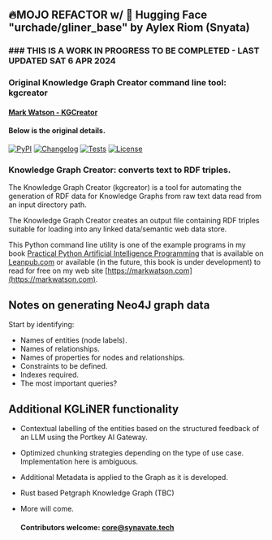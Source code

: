 ## 🔥MOJO REFACTOR w/ 🤗 Hugging Face "urchade/gliner_base" by Aylex Riom (Snyata)
###  ### THIS IS A WORK IN PROGRESS TO BE COMPLETED -  LAST UPDATED SAT 6 APR 2024 ###

### Original Knowledge Graph Creator command line tool: kgcreator
#### [Mark Watson - KGCreator](https://github.com/mark-watson/kgcreator)

#### Below is the original details.
[![PyPI](https://img.shields.io/pypi/v/kgcreator.svg)](https://pypi.org/project/kgcreator/)
[![Changelog](https://img.shields.io/github/v/release/mark-watson/kgcreator?include_prereleases&label=changelog)](https://github.com/mark-watson/kgcreator/releases)
[![Tests](https://github.com/mark-watson/kgcreator/workflows/Test/badge.svg)](https://github.com/mark-watson/kgcreator/actions?query=workflow%3ATest)
[![License](https://img.shields.io/badge/license-Apache%202.0-blue.svg)](https://github.com/mark-watson/kgcreator/blob/master/LICENSE)

### Knowledge Graph Creator: converts text to RDF triples.

The Knowledge Graph Creator (kgcreator) is a tool for automating the generation of RDF data for Knowledge Graphs from raw text data read from an input directory path.

The Knowledge Graph Creator creates an output file containing RDF triples suitable for loading into any linked data/semantic web data store.

This Python command line utility is one of the example programs in my book
[Practical Python Artificial Intelligence Programming](https://leanpub.com/pythonai) that is available on [Leanpub.com](https://leanpub.com/pythonai) or available (in the future, this book is under development) to read for free on my web site [https://markwatson.com](https://markwatson.com).


## Notes on generating Neo4J graph data

Start by identifying:

- Names of entities (node labels).
- Names of relationships.
- Names of properties for nodes and relationships.
- Constraints to be defined.
- Indexes required.
- The most important queries?

## Additional KGLiNER functionality
- Contextual labelling of the entities based on the structured feedback of an LLM using the Portkey AI Gateway.
- Optimized chunking strategies depending on the type of use case. Implementation here is ambiguous.
- Additional Metadata is applied to the Graph as it is developed.
- Rust based Petgraph Knowledge Graph (TBC)
- More will come.

  #### Contributors welcome: core@synavate.tech
